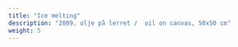 ```yaml
---
title: "Ice melting"
description: "2009, olje på lerret /  oil on canvas, 50x50 cm"
weight: 5
---
```

